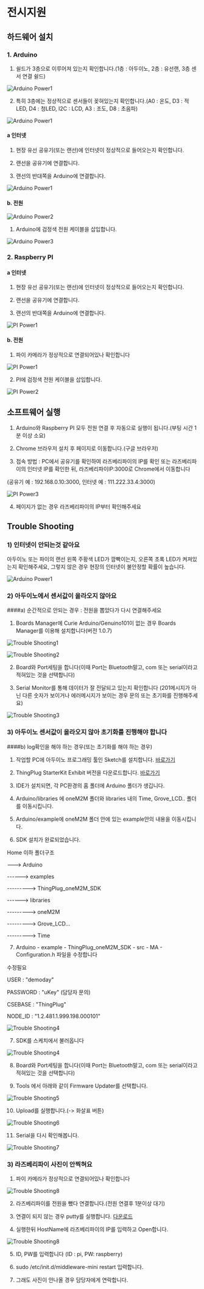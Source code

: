 # 전시지원

## 하드웨어 설치
### 1. Arduino

1) 쉴드가 3층으로 이루어져 있는지 확인합니다.(1층 : 아두이노, 2층 : 유선랜, 3층 센서 연결 쉴드)

![Arduino Power1](./capture/20171018120004.jpg)

2) 특히 3층에는 정상적으로 센서들이 꽂혀있는지 확인합니다.(A0 : 온도, D3 : 적LED, D4 : 청LED, I2C : LCD, A3 : 조도, D8 : 초음파)

![Arduino Power1](./capture/20171018120007.jpg)

#### a 인터넷
1) 현장 유선 공유기(또는 랜선)에 인터넷이 정상적으로 들어오는지 확인합니다.

2) 랜선을 공유기에 연결합니다.

3) 랜선의 반대쪽을 Arduino에 연결합니다.

![Arduino Power1](./capture/20171018120003.jpg)

#### b. 전원
![Arduino Power2](./capture/20171018120001.jpg)

1) Arduino에 검정색 전원 케이블을 삽입합니다.

![Arduino Power3](./capture/20171018120002.jpg)


### 2. Raspberry PI
#### a 인터넷
1) 현장 유선 공유기(또는 랜선)에 인터넷이 정상적으로 들어오는지 확인합니다.

2) 랜선을 공유기에 연결합니다.

3) 랜선의 반대쪽을 Arduino에 연결합니다.

![PI Power1](./capture/20171018120000.jpg)

#### b. 전원

1) 파이 카메라가 정상적으로 연결되어있나 확인합니다

![PI Power1](./capture/20171018120006.jpg)

2) PI에 검정색 전원 케이블을 삽입합니다.

![PI Power2](./capture/20171018120005.jpg)

## 소프트웨어 실행
1) Arduino와 Raspberry PI 모두 전원 연결 후 자동으로 실행이 됩니다.(부팅 시간 1분 이상 소요)

2) Chrome 브라우저 설치 후 페이지로 이동합니다.(구글 브라우저)

3) 접속 방법 : PC에서 공유기를 확인하여 라즈베리파이의 IP를 확인 또는 라즈베리파이의 인터넷 IP를 확인한 뒤, 라즈베리파이IP:3000로 Chrome에서 이동합니다

(공유기 예 : 192.168.0.10:3000, 인터넷 예 : 111.222.33.4:3000)

![PI Power3](./capture/20171018120016.jpg)

4) 페이지가 없는 경우 라즈베리파이의 IP부터 확인해주세요

## Trouble Shooting

### 1) 인터넷이 안되는것 같아요

아두이노 또는 파이의 랜선 왼쪽 주황색 LED가 깜빡이는지, 오른쪽 초록 LED가 켜져있는지 확인해주세요, 그렇지 않은 경우 현장의 인터넷이 불안정할 확률이 높습니다.

![Arduino Power1](./capture/20171018120003.jpg)

### 2) 아두이노에서 센서값이 올라오지 않아요

####a) 순간적으로 안되는 경우 : 전원을 뽑았다가 다시 연결해주세요

01) Boards Manager에 Curie Arduino/Genuino101이 없는 경우 Boards Manager를 이용해 설치합니다(버전 1.0.7)

![Trouble Shooting1](./capture/20171018120009.jpg)

![Trouble Shooting2](./capture/20171018120011.jpg)

02) Board와 Port세팅을 합니다(이때 Port는 Bluetooth말고, com 또는 serial이라고 적혀있는 것을 선택합니다)

03) Serial Monitor를 통해 데이터가 잘 전달되고 있는지 확인합니다 (201메시지가 아닌 다른 숫자가 보이거나 에러메시지가 보이는 경우 문의 또는 초기화를 진행해주세요)

![Trouble Shooting3](./capture/20171018120014.jpg)

### 3) 아두이노 센서값이 올라오지 않아 초기화를 진행해야 합니다

####b) log확인을 해야 하는 경우(또는 초기화를 해야 하는 경우)

01) 작업할 PC에 아두이노 프로그래밍 툴인 Sketch를 설치합니다. [바로가기](https://www.arduino.cc/en/tutorial/sketch)

02) ThingPlug StarterKit Exhibit 버전을 다운로드합니다. [바로가기](https://github.com/SKT-ThingPlug/thingplug-starter-kit-exhibit)

03) IDE가 설치되면, 각 PC환경의 홈 폴더에 Arduino 폴더가 생깁니다.

04) Arduino/libraries 에 oneM2M 폴더와 libraries 내의 Time, Grove_LCD.. 폴더를 이동시킵니다.

05) Arduino/example에 oneM2M 폴더 안에 있는 example안의 내용을 이동시킵니다.

06) SDK 설치가 완료되었습니다.

Home 이하 폴더구조

---> Arduino

------> examples

---------> ThingPlug_oneM2M_SDK

------> libraries

---------> oneM2M

---------> Grove_LCD...

---------> Time

07) Arduino - example - ThingPlug_oneM2M_SDK - src - MA - Configuration.h 파일을 수정합니다

수정필요

USER : "demoday"

PASSWORD : "uKey" (담당자 문의)

CSEBASE : "ThingPlug"

NODE_ID : "1.2.481.1.999.198.000101"

![Trouble Shooting4](./capture/20171018120010.jpg)

07) SDK를 스케치에서 불러옵니다

![Trouble Shooting4](./capture/20171018120008.jpg)

08) Board와 Port세팅을 합니다(이때 Port는 Bluetooth말고, com 또는 serial이라고 적혀있는 것을 선택합니다)

09) Tools 에서 아래와 같이 Firmware Updater를 선택합니다.

![Trouble Shooting5](./capture/20171018120012.jpg)

10) Upload를 실행합니다.(-> 화살표 버튼)

![Trouble Shooting6](./capture/20171018120013.jpg)

11) Serial을 다시 확인해봅니다.

![Trouble Shooting7](./capture/20171018120014.jpg)

### 3) 라즈베리파이 사진이 안찍혀요

1) 파이 카메라가 정상적으로 연결되어있나 확인합니다

![Trouble Shooting8](./capture/20171018120006.jpg)

2) 라즈베리파이를 전원을 뺐다 연결합니다.(전원 연결후 1분이상 대기)

3) 연결이 되지 않는 경우 putty를 실행합니다. [다운로드](https://www.chiark.greenend.org.uk/~sgtatham/putty/latest.html)

4) 실행한뒤 HostName에 라즈베리파이의 IP를 입력하고 Open합니다.

![Trouble Shooting8](./capture/20171018120015.jpg)

5) ID, PW를 입력합니다 (ID : pi, PW: raspberry)

6) sudo /etc/init.d/middleware-mini restart 입력합니다.

7) 그래도 사진이 안나올 경우 담당자에게 연락합니다.
